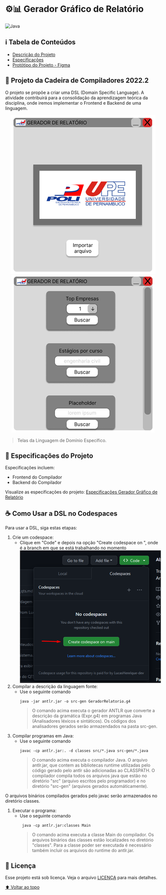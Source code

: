 # ⚙️📊 Gerador Gráfico de Relatório

![Java](https://img.shields.io/badge/Java-ED8B00?style=for-the-badge&logo=openjdk&logoColor=white)

## ℹ Tabela de Conteúdos
- [Descrição do Projeto](#dart-projeto-da-cadeira-de-compiladores-20222)
- [Especificações](#-especificações-do-projeto)
- [Protótipo do Projeto - Figma](https://www.figma.com/proto/hDs7IpLgYHRi0fEVKPUU5L/PROJETO-DSL?node-id=31-4&scaling=min-zoom&page-id=0%3A1&starting-point-node-id=31%3A4)

## :dart: Projeto da Cadeira de Compiladores 2022.2

O projeto se propõe a criar uma DSL (Domain Specific Language). A atividade contribuirá para a consolidação da aprendizagem teórica da disciplina, onde iremos implementar o Frontend e Backend de uma linguagem. 

<div align="center">

  ![Tela Inicial do Gerador](images/tela-inicial-gerador.png)
  </br>
  ![Tela de Consultas do Gerador](images/tela-consultas-gerador.png)
</div>

> Telas da Linguagem de Domínio Específico.

## 📃 Especificações do Projeto

Especificações incluem:
- Frontend do Compilador
- Backend do Compilador

Visualize as especificações do projeto: [Especificações Gerador Gráfico de Relatório](especificacoes)

## ☕ Como Usar a DSL no Codespaces

Para usar a DSL, siga estas etapas:

1. Crie um codespace:
    * Clique em "Code" e depois na opção "Create codespace on <branch>", onde <branch> é a branch em que se está trabalhando no momento </br>
    ![Criação do Codespace](images/criar-codespace.png)
1. Compilar a descrição da linguagem fonte:
    * Use o seguinte comando
      ```shell
      java -jar antlr.jar -o src-gen GeradorRelatorio.g4
      ```
      > O comando acima executa o gerador ANTLR que converte a descrição da gramática (Expr.g4) em programas Java (Analisadores léxicos e sintáticos). Os códigos dos analisadores gerados serão armazendados na pasta src-gen.
1. Compilar programas em Java:
   * Use o seguinte comando
      ```shell
      javac -cp antlr.jar:. -d classes src/*.java src-gen/*.java
      ```
      > O comando acima executa o compilador Java. O arquivo antlr.jar, que contem as bibliotecas runtime utilizadas pelo código gerado pelo antlr são adicionadas ao CLASSPATH. O compilador compila todos os arquivos java que estão no diretório "src" (arquivo escritos pelo programador) e no diretório "src-gen" (arquivos gerados automáticamente).

O arquivos binários compilados gerados pelo javac serão armazenados no diretório classes.
1. Executar o programa:
   * Use o seguinte comando
     ```shell
      java -cp antlr.jar:classes Main
      ```
      > O comando acima executa a classe Main do compilador. Os arquivos binários das classes estão localizades no diretório "classes". Para a classe poder ser executada é necessário também incluir os arquivos do runtime do antlr.jar.

## 📝 Licença

Esse projeto está sob licença. Veja o arquivo [LICENÇA](LICENSE) para mais detalhes.

[⬆ Voltar ao topo](#%EF%B8%8F-gerador-gráfico-de-relatório)<br>
